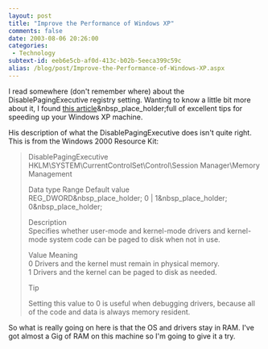 ```yaml
---
layout: post
title: "Improve the Performance of Windows XP"
comments: false
date: 2003-08-06 20:26:00
categories:
 - Technology
subtext-id: eeb6e5cb-af0d-413c-b02b-5eeca399c59c
alias: /blog/post/Improve-the-Performance-of-Windows-XP.aspx
---
```



I read somewhere (don't remember where) about the DisablePagingExecutive registry setting. Wanting to know a little bit more about it, I found [this article](http://www.neoseeker.com/Articles/Hardware/Guides/winxptweak/3.html)&nbsp_place_holder;full of excellent tips for speeding up your Windows XP machine.

His description of what the DisablePagingExecutive does isn't quite right. This is from the Windows 2000 Resource Kit:

> DisablePagingExecutive   
HKLM\SYSTEM\CurrentControlSet\Control\Session Manager\Memory Management 
> 
> Data type Range Default value   
REG_DWORD&nbsp_place_holder; 0 | 1&nbsp_place_holder; 0&nbsp_place_holder;
> 
> Description  
Specifies whether user-mode and kernel-mode drivers and kernel-mode system code can be paged to disk when not in use.
> 
> Value Meaning   
0 Drivers and the kernel must remain in physical memory.   
1 Drivers and the kernel can be paged to disk as needed. 
> 
> Tip
> 
> Setting this value to 0 is useful when debugging drivers, because all of the code and data is always memory resident.

So what is really going on here is that the OS and drivers stay in RAM. I've got almost a Gig of RAM on this machine so I'm going to give it a try.
